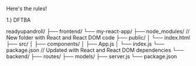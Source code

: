 Here's the rules!

1.) DFTBA

readyupandroll/
├── frontend/
└── my-react-app/
    ├── node_modules/  // New folder with React and React DOM code
    ├── public/
    │   └── index.html
    ├── src/
    │   ├── components/
    │   ├── App.js
    │   └── index.js
    └── package.json   // Updated with React and React DOM dependencies
└── backend/
    ├── routes/
    ├── models/
    ├── server.js
    └── package.json